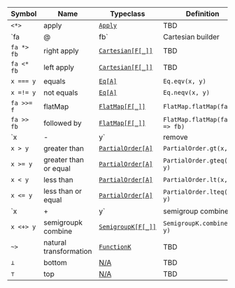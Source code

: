 | Symbol     | Name                   | Typeclass                                                                | Definition               |
| ---------- | ---------------------- | ---------------------------------------------------------------------    |------------------------- |
| `<*>`      | apply                  | [`Apply`](core/src/main/scala/cats/Apply.scala)                          | TBD                      |
| `fa |@| fb`| Cartesian builder      | [`Cartesian[F[_]]`](core/src/main/scala/cats/Cartesian.scala)            | TBD                      |
| `fa *> fb` | right apply            | [`Cartesian[F[_]]`](core/src/main/scala/cats/Cartesian.scala)            | TBD                      |
| `fa <* fb` | left apply             | [`Cartesian[F[_]]`](core/src/main/scala/cats/Cartesian.scala)            | TBD                      |
| `x === y`  | equals                 | [`Eq[A]`](kernel/src/main/scala/cats/kernel/Eq.scala)                    | `Eq.eqv(x, y)`           |
| `x =!= y`  | not equals             | [`Eq[A]`](kernel/src/main/scala/cats/kernel/Eq.scala)                    | `Eq.neqv(x, y)`          |
| `fa >>= f` | flatMap                | [`FlatMap[F[_]]`](core/src/main/scala/cats/syntax/flatMap.scala)         | `FlatMap.flatMap(fa)(f)` |
| `fa >> fb` | followed by            | [`FlatMap[F[_]]`](core/src/main/scala/cats/syntax/flatMap.scala)         | `FlatMap.flatMap(fa)(_ => fb)` |
| `x |-| y`  | remove                 | [`Group[A]`](kernel/src/main/scala/cats/kernel/Group.scala)              | `Group.remove(x, y)`     |
| `x > y`    | greater than           | [`PartialOrder[A]`](kernel/src/main/scala/cats/kernel/PartialOrder.scala)| `PartialOrder.gt(x, y)`  |
| `x >= y`   | greater than or equal  | [`PartialOrder[A]`](kernel/src/main/scala/cats/kernel/PartialOrder.scala)| `PartialOrder.gteq(x, y)`|
| `x < y`    | less than              | [`PartialOrder[A]`](kernel/src/main/scala/cats/kernel/PartialOrder.scala)| `PartialOrder.lt(x, y)`  |
| `x <= y`   | less than or equal     | [`PartialOrder[A]`](kernel/src/main/scala/cats/kernel/PartialOrder.scala)| `PartialOrder.lteq(x, y)`|
| `x |+| y`  | semigroup combine      | [`Semigroup[A]`](kernel/src/main/scala/cats/kernel/Semigroup.scala)      | `Semigroup.combine(x, y)`|
| `x <+> y`  | semigroupk combine     | [`SemigroupK[F[_]]`](core/src/main/scala/cats/SemigroupK.scala)          | `SemigroupK.combineK(x, y)`|
| `~>`       | natural transformation | [`FunctionK`](core/src/main/scala/cats/arrow/FunctionK.scala)            | TBD |
| `⊥`        | bottom                 | [N/A](core/src/main/scala/cats/package.scala)                            | TBD |
| `⊤`        | top                    | [N/A](core/src/main/scala/cats/package.scala)                            | TBD |